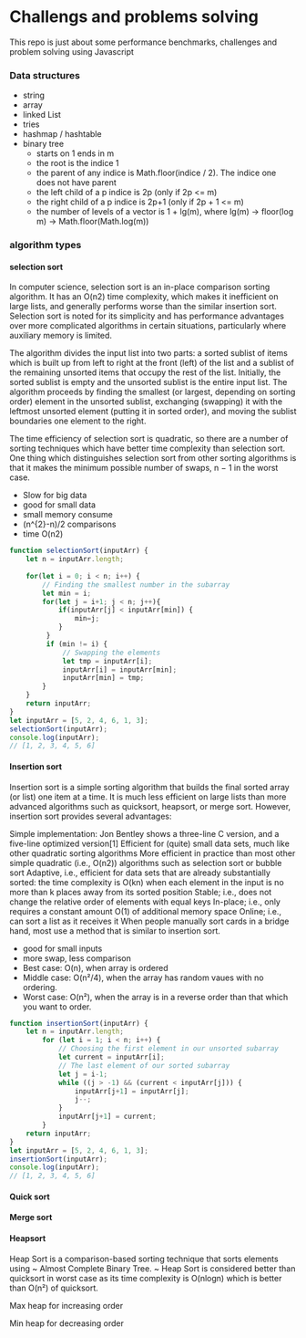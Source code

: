 # Challengs and problems solving

This repo is just about some performance benchmarks, challenges and problem solving  using Javascript


### Data structures

- string
- array
- linked List
- tries
- hashmap / hashtable
- binary tree
  - starts on 1 ends in m
  - the root is the indice 1
  - the parent of any indice is Math.floor(indice / 2). The indice one does not have parent
  - the left child of a p indice is 2p (only if 2p <= m)
  - the right child of a p indice is 2p+1 (only if 2p + 1 <= m)
  - the number of levels of a vector is 1 + lg(m), where lg(m)  -> floor(log m) -> Math.floor(Math.log(m))



### algorithm types

#### selection sort

In computer science, selection sort is an in-place comparison sorting algorithm. It has an O(n2) time complexity, which makes it inefficient on large lists, and generally performs worse than the similar insertion sort. Selection sort is noted for its simplicity and has performance advantages over more complicated algorithms in certain situations, particularly where auxiliary memory is limited.

The algorithm divides the input list into two parts: a sorted sublist of items which is built up from left to right at the front (left) of the list and a sublist of the remaining unsorted items that occupy the rest of the list. Initially, the sorted sublist is empty and the unsorted sublist is the entire input list. The algorithm proceeds by finding the smallest (or largest, depending on sorting order) element in the unsorted sublist, exchanging (swapping) it with the leftmost unsorted element (putting it in sorted order), and moving the sublist boundaries one element to the right.

The time efficiency of selection sort is quadratic, so there are a number of sorting techniques which have better time complexity than selection sort. One thing which distinguishes selection sort from other sorting algorithms is that it makes the minimum possible number of swaps, n − 1 in the worst case.


- Slow for big data
- good for small data
- small memory consume
- (n^{2}-n)/2 comparisons
- time O(n2)

```javascript
function selectionSort(inputArr) { 
    let n = inputArr.length;
        
    for(let i = 0; i < n; i++) {
        // Finding the smallest number in the subarray
        let min = i;
        for(let j = i+1; j < n; j++){
            if(inputArr[j] < inputArr[min]) {
                min=j; 
            }
         }
         if (min != i) {
             // Swapping the elements
             let tmp = inputArr[i]; 
             inputArr[i] = inputArr[min];
             inputArr[min] = tmp;      
        }
    }
    return inputArr;
}
let inputArr = [5, 2, 4, 6, 1, 3];
selectionSort(inputArr);
console.log(inputArr);
// [1, 2, 3, 4, 5, 6]
```

 #### Insertion sort 

Insertion sort is a simple sorting algorithm that builds the final sorted array (or list) one item at a time. It is much less efficient on large lists than more advanced algorithms such as quicksort, heapsort, or merge sort. However, insertion sort provides several advantages:

Simple implementation: Jon Bentley shows a three-line C version, and a five-line optimized version[1]
Efficient for (quite) small data sets, much like other quadratic sorting algorithms
More efficient in practice than most other simple quadratic (i.e., O(n2)) algorithms such as selection sort or bubble sort
Adaptive, i.e., efficient for data sets that are already substantially sorted: the time complexity is O(kn) when each element in the input is no more than k places away from its sorted position
Stable; i.e., does not change the relative order of elements with equal keys
In-place; i.e., only requires a constant amount O(1) of additional memory space
Online; i.e., can sort a list as it receives it
When people manually sort cards in a bridge hand, most use a method that is similar to insertion sort.



- good for small inputs
- more swap, less comparison
- Best case: O(n), when array is ordered
- Middle case: O(n²/4), when the array has random vaues with no ordering.
- Worst case: O(n²), when the array is in a reverse order than that which you want to order. 


```javascript
function insertionSort(inputArr) {
    let n = inputArr.length;
        for (let i = 1; i < n; i++) {
            // Choosing the first element in our unsorted subarray
            let current = inputArr[i];
            // The last element of our sorted subarray
            let j = i-1; 
            while ((j > -1) && (current < inputArr[j])) {
                inputArr[j+1] = inputArr[j];
                j--;
            }
            inputArr[j+1] = current;
        }
    return inputArr;
}
let inputArr = [5, 2, 4, 6, 1, 3];
insertionSort(inputArr);
console.log(inputArr);
// [1, 2, 3, 4, 5, 6]
```



#### Quick sort



#### Merge sort


#### Heapsort

Heap Sort is a comparison-based sorting technique that sorts elements using ~ Almost Complete Binary Tree. ~
Heap Sort is considered better than quicksort in worst case as its time complexity is O(nlogn) which is better than O(n²) of quicksort.

Max heap for increasing order

Min heap for decreasing order
